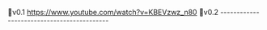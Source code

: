💠v0.1     https://www.youtube.com/watch?v=KBEVzwz_n80
💠v0.2     -------------------------------------------
